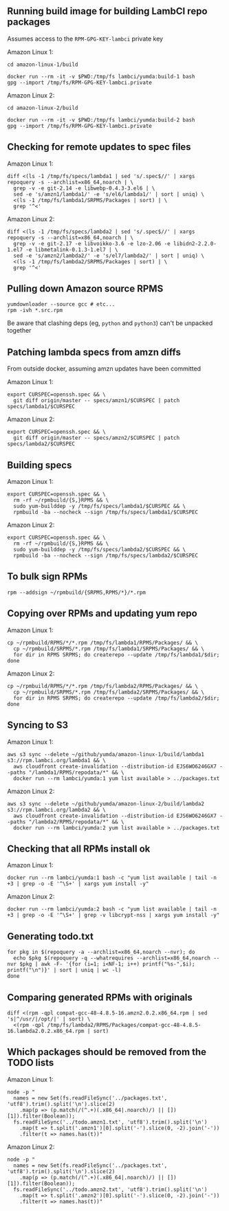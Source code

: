 ## Running build image for building LambCI repo packages

Assumes access to the `RPM-GPG-KEY-lambci` private key

Amazon Linux 1:

```console
cd amazon-linux-1/build

docker run --rm -it -v $PWD:/tmp/fs lambci/yumda:build-1 bash
gpg --import /tmp/fs/RPM-GPG-KEY-lambci.private
```

Amazon Linux 2:

```console
cd amazon-linux-2/build

docker run --rm -it -v $PWD:/tmp/fs lambci/yumda:build-2 bash
gpg --import /tmp/fs/RPM-GPG-KEY-lambci.private
```

## Checking for remote updates to spec files

Amazon Linux 1:

```console
diff <(ls -1 /tmp/fs/specs/lambda1 | sed 's/.spec$//' | xargs repoquery -s --archlist=x86_64,noarch | \
  grep -v -e git-2.14 -e libwebp-0.4.3-3.el6 | \
  sed -e 's/amzn1/lambda1/' -e 's/el6/lambda1/' | sort | uniq) \
  <(ls -1 /tmp/fs/lambda1/SRPMS/Packages | sort) | \
  grep '^<'
```

Amazon Linux 2:

```console
diff <(ls -1 /tmp/fs/specs/lambda2 | sed 's/.spec$//' | xargs repoquery -s --archlist=x86_64,noarch | \
  grep -v -e git-2.17 -e libvoikko-3.6 -e lzo-2.06 -e libidn2-2.2.0-1.el7 -e libmetalink-0.1.3-1.el7 | \
  sed -e 's/amzn2/lambda2/' -e 's/el7/lambda2/' | sort | uniq) \
  <(ls -1 /tmp/fs/lambda2/SRPMS/Packages | sort) | \
  grep '^<'
```

## Pulling down Amazon source RPMS

```console
yumdownloader --source gcc # etc...
rpm -ivh *.src.rpm
```

Be aware that clashing deps (eg, `python` and `python3`) can't be unpacked together

## Patching lambda specs from amzn diffs

From outside docker, assuming amzn updates have been committed

Amazon Linux 1:

```console
export CURSPEC=openssh.spec && \
  git diff origin/master -- specs/amzn1/$CURSPEC | patch specs/lambda1/$CURSPEC
```

Amazon Linux 2:

```console
export CURSPEC=openssh.spec && \
  git diff origin/master -- specs/amzn2/$CURSPEC | patch specs/lambda2/$CURSPEC
```

## Building specs

Amazon Linux 1:

```console
export CURSPEC=openssh.spec && \
  rm -rf ~/rpmbuild/{S,}RPMS && \
  sudo yum-builddep -y /tmp/fs/specs/lambda1/$CURSPEC && \
  rpmbuild -ba --nocheck --sign /tmp/fs/specs/lambda1/$CURSPEC
```

Amazon Linux 2:

```console
export CURSPEC=openssh.spec && \
  rm -rf ~/rpmbuild/{S,}RPMS && \
  sudo yum-builddep -y /tmp/fs/specs/lambda2/$CURSPEC && \
  rpmbuild -ba --nocheck --sign /tmp/fs/specs/lambda2/$CURSPEC
```

## To bulk sign RPMs

```console
rpm --addsign ~/rpmbuild/{SRPMS,RPMS/*}/*.rpm
```

## Copying over RPMs and updating yum repo

Amazon Linux 1:

```console
cp ~/rpmbuild/RPMS/*/*.rpm /tmp/fs/lambda1/RPMS/Packages/ && \
  cp ~/rpmbuild/SRPMS/*.rpm /tmp/fs/lambda1/SRPMS/Packages/ && \
  for dir in RPMS SRPMS; do createrepo --update /tmp/fs/lambda1/$dir; done
```

Amazon Linux 2:

```console
cp ~/rpmbuild/RPMS/*/*.rpm /tmp/fs/lambda2/RPMS/Packages/ && \
  cp ~/rpmbuild/SRPMS/*.rpm /tmp/fs/lambda2/SRPMS/Packages/ && \
  for dir in RPMS SRPMS; do createrepo --update /tmp/fs/lambda2/$dir; done
```

## Syncing to S3

Amazon Linux 1:

```console
aws s3 sync --delete ~/github/yumda/amazon-linux-1/build/lambda1 s3://rpm.lambci.org/lambda1 && \
  aws cloudfront create-invalidation --distribution-id EJS6WO6246GX7 --paths "/lambda1/RPMS/repodata/*" && \
  docker run --rm lambci/yumda:1 yum list available > ../packages.txt
```

Amazon Linux 2:

```console
aws s3 sync --delete ~/github/yumda/amazon-linux-2/build/lambda2 s3://rpm.lambci.org/lambda2 && \
  aws cloudfront create-invalidation --distribution-id EJS6WO6246GX7 --paths "/lambda2/RPMS/repodata/*" && \
  docker run --rm lambci/yumda:2 yum list available > ../packages.txt
```

## Checking that all RPMs install ok

Amazon Linux 1:

```console
docker run --rm lambci/yumda:1 bash -c "yum list available | tail -n +3 | grep -o -E '^\S+' | xargs yum install -y"
```

Amazon Linux 2:

```console
docker run --rm lambci/yumda:2 bash -c "yum list available | tail -n +3 | grep -o -E '^\S+' | grep -v libcrypt-nss | xargs yum install -y"
```

## Generating todo.txt

```
for pkg in $(repoquery -a --archlist=x86_64,noarch --nvr); do
  echo $pkg $(repoquery -q --whatrequires --archlist=x86_64,noarch --nvr $pkg | awk -F- '{for (i=1; i<NF-1; i++) printf("%s-",$i); printf("\n")}' | sort | uniq | wc -l)
done
```

## Comparing generated RPMs with originals

```
diff <(rpm -qpl compat-gcc-48-4.8.5-16.amzn2.0.2.x86_64.rpm | sed 's|^/usr/|/opt/|' | sort) \
  <(rpm -qpl /tmp/fs/lambda2/RPMS/Packages/compat-gcc-48-4.8.5-16.lambda2.0.2.x86_64.rpm | sort)
```

## Which packages should be removed from the TODO lists

Amazon Linux 1:

```
node -p "
  names = new Set(fs.readFileSync('../packages.txt', 'utf8').trim().split('\n').slice(2)
    .map(p => (p.match(/(^.+)(.x86_64|.noarch)/) || [])[1]).filter(Boolean));
  fs.readFileSync('../todo.amzn1.txt', 'utf8').trim().split('\n')
    .map(t => t.split('.amzn1')[0].split('-').slice(0, -2).join('-'))
    .filter(t => names.has(t))"
```

Amazon Linux 2:

```
node -p "
  names = new Set(fs.readFileSync('../packages.txt', 'utf8').trim().split('\n').slice(2)
    .map(p => (p.match(/(^.+)(.x86_64|.noarch)/) || [])[1]).filter(Boolean));
  fs.readFileSync('../todo.amzn2.txt', 'utf8').trim().split('\n')
    .map(t => t.split('.amzn2')[0].split('-').slice(0, -2).join('-'))
    .filter(t => names.has(t))"
```

